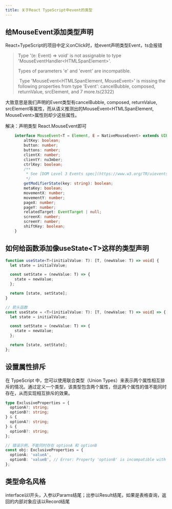 ```yaml
---
title: 关于React TypeScript中event的类型
---
```


## 给MouseEvent添加类型声明

React+TypeScript的项目中定义onClick时，给event声明类型Event，ts会报错

> Type '(e: Event) => void' is not assignable to type 'MouseEventHandler\<HTMLSpanElement>'.
>
>   Types of parameters 'e' and 'event' are incompatible.
>
> ​    Type 'MouseEvent<HTMLSpanElement, MouseEvent>' is missing the following properties from type 'Event': cancelBubble, composed, returnValue, srcElement, and 7 more.ts(2322)

大致意思是我们声明的Event类型有cancelBubble, composed, returnValue, srcElement等属性，而从语义推测出的MouseEvent<HTMLSpanElement, MouseEvent>属性则却少这些属性。

解决：声明类型 React.MouseEvent即可

```ts
    interface MouseEvent<T = Element, E = NativeMouseEvent> extends UIEvent<T, E> {
        altKey: boolean;
        button: number;
        buttons: number;
        clientX: number;
        clientY: nu3mber;
        ctrlKey: boolean;
        /**
         * See [DOM Level 3 Events spec](https://www.w3.org/TR/uievents-key/#keys-modifier). for a list of valid (case-sensitive) arguments to this method.
         */
        getModifierState(key: string): boolean;
        metaKey: boolean;
        movementX: number;
        movementY: number;
        pageX: number;
        pageY: number;
        relatedTarget: EventTarget | null;
        screenX: number;
        screenY: number;
        shiftKey: boolean;
    }
```



## 如何给函数添加像useState\<T>这样的类型声明

```ts
function useState<T>(initialValue: T): [T, (newValue: T) => void] {
  let state = initialValue;

  const setState = (newValue: T) => {
    state = newValue;
  };

  return [state, setState];
}

// 箭头函数
const useState = <T>(initialValue: T): [T, (newValue: T) => void] => {
  let state = initialValue;

  const setState = (newValue: T) => {
    state = newValue;
  };

  return [state, setState];
};
```



## 设置属性排斥

在 TypeScript 中，您可以使用联合类型（Union Types）来表示两个属性相互排斥的情况。通过定义一个类型，该类型包含两个属性，但这两个属性的值不能同时存在，从而实现相互排斥的效果。

```ts
type ExclusiveProperties = {
  optionA?: string;
  optionB?: string;
} & {
  optionA?: string;
} & {
  optionB?: string;
};

// 错误示例，不能同时存在 optionA 和 optionB
const obj: ExclusiveProperties = {
  optionA: 'valueA',
  optionB: 'valueB', // Error: Property 'optionB' is incompatible with index signature.
};
```

## 类型命名风格

interface以I开头，入参以Params结尾；出参以Result结尾，如果是表格查询，返回的内部对象应该以Record结尾
